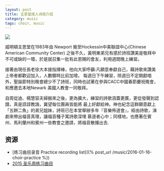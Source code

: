 ```yaml
---
layout: post 
title: 主恩堂成人诗班介绍
category: music
tags: choir, music 
---
```


<div><img src="http://media.wcec-home.org/uploads/Main/Choir/choir_03.jpg"
/></div>
<p class="vspace">威明頓主恩堂在1983年由 Newport
搬至Hockessin中美聯誼中心(Chinese 
American Community Center) 
之後不久，黃明東弟兄有感於詩班讚美是敬拜中不可或缺的一環，於是就召集一批有此恩賜的會友，利用週間晚上練習。
</p>
<p
class="vspace">接著由現任長老徐大本接指揮棒，他向大家呼籲:凡願意奉獻自己，藉詩歌來讚美上帝者都歡迎加入，人數驟時比前加增。
每週日下午練習，除週日不定期獻唱外，聖誕節特別晚會總少不了詩班，同時也試著在參與CACC中國春節慶祝晚會，和應邀去本地Newark 
美國人教會一同敬拜。
</p>
<p
class="vspace">自周從迪、楊慧容夫婦搬來之後，更為擴大，練習的詩歌涵蓋更廣，更從發聲到認譜，真是諄諄教誨，冀望每位團員皆能將
最上好獻給神。神也紀念這群願意獻上「五餅二魚」的弟兄姐妹，詩班已在本堂舉辦多年『音樂佈道會』，經由詩歌，演劇來帶出福音真理，讓福音種子寓詩歌深埋
慕道者心中；同樣地，也應著在賓州、馬利蘭州和賓州一些教會之邀請，將福音散播出去.
</p>

<h2>资源</h2>

 * [练习曲目录音 Practice recording list]({% post_url /music/2016-01-16-choir-practice %}) 
 * <a class="wikilink" href="../hymn-festival-2015/">2015 圣乐周练习曲目</a> 

<!-- <li><a class="wikilink" href="http://wcec-home.org/choir/Hymn">Hymn Stories 圣诗故事</a> </li> -->

